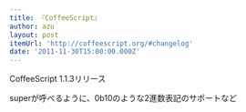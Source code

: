```yaml
---
title: 『CoffeeScript』
author: azu
layout: post
itemUrl: 'http://coffeescript.org/#changelog'
date: '2011-11-30T15:00:00.000Z'
---
```

CoffeeScript 1.1.3リリース

superが呼べるように、0b10のような2進数表記のサポートなど

